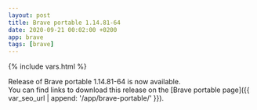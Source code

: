 ```yaml
---
layout: post
title: Brave portable 1.14.81-64
date: 2020-09-21 00:02:00 +0200
app: brave
tags: [brave]
---
```

{% include vars.html %}

Release of Brave portable 1.14.81-64 is now available.<br />
You can find links to download this release on the [Brave portable page]({{ var_seo_url | append: '/app/brave-portable/' }}).
